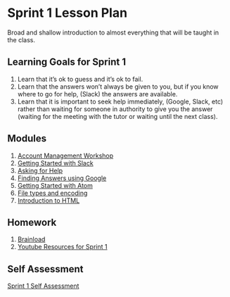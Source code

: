 # Sprint 1 Lesson Plan
Broad and shallow introduction to almost everything that will be taught in the class.

## Learning Goals for Sprint 1
1. Learn that it’s ok to guess and it’s ok to fail.
2. Learn that the answers won’t always be given to you, but if you know where to go for help, (Slack) the answers are available.
3. Learn that it is important to seek help immediately, (Google, Slack, etc) rather than waiting for someone in authority to give you the answer (waiting for the meeting with the tutor or waiting until the next class).


## Modules
1. [Account Management Workshop](../modules/account-management-workshop)
1. [Getting Started with Slack](../modules/getting-started-with-slack)
1. [Asking for Help](../modules/asking-for-help)
1. [Finding Answers using Google](../modules/finding-answers-using-google)
1. [Getting Started with Atom](../modules/getting-started-with-atom)
1. [File types and encoding](../modules/file-types-and-encoding)
1. [Introduction to HTML](../modules/intro-to-html)

## Homework
1. [Brainload](https://brentonstrine.github.io/brainload/)
1. [Youtube Resources for Sprint 1](https://www.youtube.com/watch?v=9yRvIE9hOJg&list=PLJqzUFK3oO7lDMAC7QeC-1lnTLNjVhWP4)

## Self Assessment
[Sprint 1 Self Assessment](./01-sprint-1-self-test)
